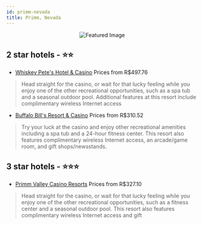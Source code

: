 ```yaml
---
id: primm-nevada
title: Primm, Nevada
---
```


<center><img src="https://i.travelapi.com/hotels/1000000/700000/692700/692613/56cad22c_b.jpg" alt="Featured Image" /></center>


##  2 star hotels - ⭐️⭐️

-    [Whiskey Pete's Hotel & Casino](https://us.hurb.com/hotels/primm/whiskey-pete-s-hotel-casino-JNP-JP207759?cmp=18055) Prices from R$497.76
   > Head straight for the casino, or wait for that lucky feeling while you enjoy one of the other recreational opportunities, such as a spa tub and a seasonal outdoor pool. Additional features at this resort include complimentary wireless Internet access
-    [Buffalo Bill's Resort & Casino](https://us.hurb.com/hotels/primm/buffalo-bill-s-resort-casino-JNP-JP735991?cmp=18055) Prices from R$310.52
   > Try your luck at the casino and enjoy other recreational amenities including a spa tub and a 24-hour fitness center. This resort also features complimentary wireless Internet access, an arcade/game room, and gift shops/newsstands.

##  3 star hotels - ⭐️⭐️⭐️

-    [Primm Valley Casino Resorts](https://us.hurb.com/hotels/primm/primm-valley-casino-resorts-JNP-JP417998?cmp=18055) Prices from R$327.10
   > Head straight for the casino, or wait for that lucky feeling while you enjoy one of the other recreational opportunities, such as a fitness center and a seasonal outdoor pool. This resort also features complimentary wireless Internet access and gift 

